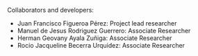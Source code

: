 Collaborators and developers:
- Juan Francisco Figueroa Pérez: Project lead researcher
- Manuel de Jesus Rodriguez Guerrero: Associate Researcher
- Herman Geovany Ayala Zuñiga: Associate Researcher
- Rocio Jacqueline Becerra Urquidez: Associate Researcher
